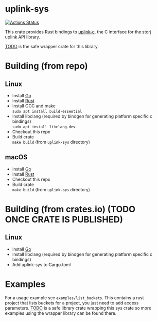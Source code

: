 # uplink-sys

[![Actions Status](https://github.com/storj-thirdparty/uplink-rust/workflows/uplink-sys/badge.svg)](https://github.com/storj-thirdparty/uplink-rust/actions)

This crate provides Rust bindings to [uplink-c](https://github.com/storj/uplink-c/), the C interface for the storj uplink API library.

[TODO]() is the safe wrapper crate for this library.

# Building (from repo)
## Linux
 - Install [Go](https://golang.org/doc/install)  
 - Install [Rust](https://www.rust-lang.org/tools/install)  
 - Install GCC and make  
  `sudo apt install build-essential`
 - Install libclang (required by bindgen for generating platform specific c bindings)  
  `sudo apt install libclang-dev`
 - Checkout this repo  
 - Build crate  
  `make build` (from `uplink-sys` directory)
  
## macOS
 - Install [Go](https://golang.org/doc/install)  
 - Install [Rust](https://www.rust-lang.org/tools/install)  
 - Checkout this repo  
 - Build crate  
  `make build` (from `uplink-sys` directory)
  
# Building (from crates.io) (TODO ONCE CRATE IS PUBLISHED)
## Linux 
 - Install [Go](https://golang.org/doc/install)  
 - Install libclang (required by bindgen for generating platform specific c bindings)  
 - Add uplink-sys to Cargo.toml

# Examples
For a usage example see `examples/list_buckets`.  This contains a rust project that lists buckets for a project, you just need to add access parameters.
[TODO]() is a safe library crate wrapping this sys crate so more examples using the wrapper library can be found there.
